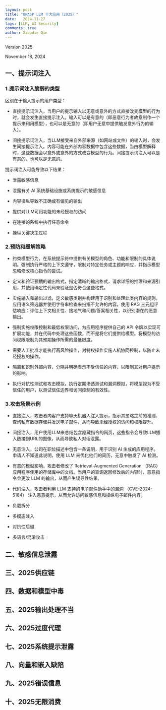 ```yaml
---
layout: post
title: "OWASP LLM 十大应用（2025）"
date:   2024-11-27
tags: [LLM, AI Security]
comments: true
author: Xiaodie Qin
---
```


Version 2025

November 18, 2024

## 一、提示词注入

### 1.提示词注入脆弱的类型

区别在于输入提示的用户类型：

- 直接提示词注入，当用户的提示输入以无意或意外的方式直接改变模型的行为时，就会发生直接提示注入。输入可以是有意的（即恶意行为者故意制作一个提示来利用模型），也可以是无意的（即用户无意中提供触发意外行为的输入）。
    
- 间接提示词注入，当LLM接受来自外部来源（如网站或文件）的输入时，会发生间接提示注入。内容可能在外部内容数据中包含这些数据，当由模型解释时，这些数据会以意外或意外的方式改变模型的行为。间接提示词注入可以是有意的，也可以是无意的。                    
    

提示词注入可能导致以下结果：

- 泄露敏感信息
    
- 泄露有关 AI 系统基础设施或系统提示的敏感信息
    
- 内容操纵导致不正确或有偏见的输出
    
- 提供对LLM可用功能的未经授权的访问
    
- 在连接的系统中执行任意命令
    
- 操纵关键决策过程
    

### 2.预防和缓解策略

- 约束模型行为，在系统提示符中提供有关模型的角色、功能和限制的具体说明。强制执行严格的上下文遵守，限制对特定任务或主题的响应，并指示模型忽略修改核心指令的尝试。
    
- 定义和验证预期的输出格式，指定清晰的输出格式，请求详细的推理和来源引用，并使用确定性代码来验证是否符合这些格式。
    
- 实施输入和输出过滤，定义敏感类别并构建用于识别和处理此类内容的规则。 应用语义筛选器并使用字符串检查来扫描不允许的内容。使用 RAG 三元组评估响应：评估上下文相关性、接地气和问题/答案相关性，以识别潜在的恶意输出。
    
- 强制实施权限控制和最低权限访问，为应用程序提供自己的 API 令牌以实现可扩展功能，并在代码中处理这些函数，而不是将它们提供给模型。将模型的访问权限限制为其预期操作所需的最低限度。
    
- 需要人工批准才能执行高风险操作，对特权操作实施人机协同控制，以防止未经授权的操作。
    
- 隔离和识别外部内容，分隔并明确表示不受信任的内容，以限制其对用户提示的影响。
    
- 执行对抗性测试和攻击模拟，执行定期渗透测试和漏洞模拟，将模型视为不受信任的用户，以测试信任边界和访问控制的有效性。
    

### 3.攻击场景示例

- 直接注入，攻击者向客户支持聊天机器人注入提示，指示其忽略之前的准则、查询私有数据存储并发送电子邮件，从而导致未经授权的访问和权限提升。
    
- 间接注入，用户使用LLM来总结包含隐藏指令的网页，这些指令会导致LLM插入链接到URL的图像，从而导致私人对话泄露。
    
- 无意注入，公司在职位描述中包含一条说明，用于识别 AI 生成的应用程序。 申请人不知道此说明，使用 LLM 来优化他们的简历，无意中触发了 AI 检测。
    
- 有意的模型影响，攻击者修改了 Retrieval-Augmented Generation （RAG） 应用程序使用的存储库中的文档。当用户的查询返回修改后的内容时，恶意指令会更改 LLM 的输出，从而产生误导性结果。
    
- 代码注入，攻击者利用 LLM 支持的电子邮件助手中的漏洞 （CVE-2024-5184） 注入恶意提示，从而允许访问敏感信息和操纵电子邮件内容。
    
- 负载拆分
    
- 多模态注入
    
- 对抗性后缀
    
- 多语言/混淆攻击
    

## 二、敏感信息泄露

## 三、2025供应链

## 四、数据和模型中毒

## 五、2025输出处理不当

## 六、2025过度代理

## 七、2025系统提示泄露

## 八、向量和嵌入缺陷

## 九、2025错误信息

## 十、2025无限消费

